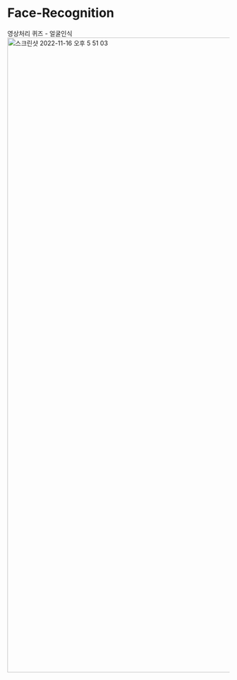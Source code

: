 # Face-Recognition
영상처리 퀴즈 - 얼굴인식
<img width="1440" alt="스크린샷 2022-11-16 오후 5 51 03" src="https://user-images.githubusercontent.com/118332880/202133787-d1b44736-ca5e-4244-805a-e25ce80bec3b.png">
